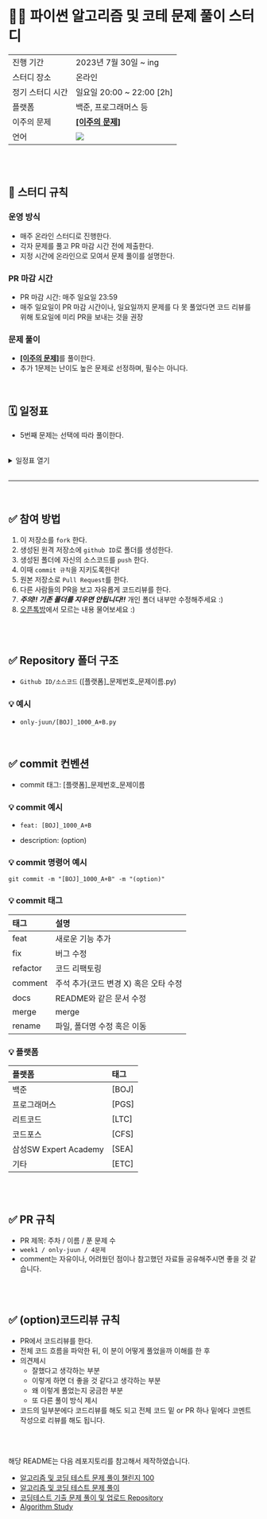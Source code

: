 # 🧑‍💻 파이썬 알고리즘 및 코테 문제 풀이 스터디
<table>
  <tr>
    <td>진행 기간</td>
    <td>2023년 7월 30일 ~ ing </td>
  </tr>
  <tr>
    <td>스터디 장소</td>
    <td>온라인</td>
  </tr>
  <tr>
    <td>정기 스터디 시간</td>
    <td>일요일 20:00 ~ 22:00 [2h] </a></td>
  </tr>
  <tr>
    <td>플랫폼</td>
    <td>백준, 프로그래머스 등</td>
  </tr>
  <tr>
    <td>이주의 문제</td>
    <td><a href="https://github.com/PythonAlgoStudy/Algo_Study/blob/main/picked.md"><b>[이주의 문제]</b></td>
  </tr>
  <tr>
    <td>언어</td>
    <td>
        <img src="https://img.shields.io/badge/Python-3776AB?style=for-the-badge&logo=python&logoColor=white">
    </td>
  </tr>
</table>


<br />
<br />

## 📌 스터디 규칙

### 운영 방식

- 매주 온라인 스터디로 진행한다.
- 각자 문제를 풀고 PR 마감 시간 전에 제출한다.
- 지정 시간에 온라인으로 모여서 문제 풀이를 설명한다.

### PR 마감 시간

- PR 마감 시간: 매주 일요일 23:59
- 매주 일요일이 PR 마감 시간이나, 일요일까지 문제를 다 못 풀었다면 코드 리뷰를 위해 토요일에 미리 PR을 보내는 것을 권장

### 문제 풀이
- <a href="https://github.com/PythonAlgoStudy/Algo_Study/blob/main/picked.md"><b>[이주의 문제]</b></a>를 풀이한다.
- 추가 1문제는 난이도 높은 문제로 선정하며, 필수는 아니다.
<br/>

## 🗓 일정표
- 5번째 문제는 선택에 따라 풀이한다.
<br>
<details>
  <summary>일정표 열기</summary>
 
| 주차 | 날짜 | 문제 유형 | 문제번호 | 문제 | 난이도 | 비고 |
|:---:|:---:|:---:|:---:|:---:|:---:|:---:|
| week3 | 23.08.07 ~ 23.08.13 | 문자열 <br> 그리디 <br> 구현 <br> 그리디 <br>| [5525](https://www.acmicpc.net/problem/5525) <br> [1931](https://www.acmicpc.net/problem/1931) <br> [14500](https://www.acmicpc.net/problem/14500) <br> [1202](https://www.acmicpc.net/problem/1202) <br>| <p align=left> [IOIOI](https://www.acmicpc.net/problem/5525) <br> [회의실 배정](https://www.acmicpc.net/problem/1931) <br> [테트로미노](https://www.acmicpc.net/problem/14500) <br> [보석도둑](https://www.acmicpc.net/problem/1202) <br> | <img height="20px" width="25px" src="https://static.solved.ac/tier_small/10.svg"/> <br> <img height="20px" width="25px" src="https://static.solved.ac/tier_small/10.svg"/> <br> <img height="20px" width="25px" src="https://static.solved.ac/tier_small/12.svg"/> <br> <img height="20px" width="25px" src="https://static.solved.ac/tier_small/14.svg"/> <br>| <br><br><br><br> |
| week2 | 23.07.31 ~ 23.08.06 | 그래프 탐색 | [2468](https://www.acmicpc.net/problem/2468) <br> [1389](https://www.acmicpc.net/problem/1389) <br> [2206](https://www.acmicpc.net/problem/2206) <br> [1103](https://www.acmicpc.net/problem/1103) <br>| <p align=left> [안전 영역](https://www.acmicpc.net/problem/2468) <br> [케빈 베이컨의 6단계 법칙](https://www.acmicpc.net/problem/1389) <br> [벽 부수고 이동하기](https://www.acmicpc.net/problem/2206) <br> [게임](https://www.acmicpc.net/problem/1103) <br> | <img height="20px" width="25px" src="https://static.solved.ac/tier_small/10.svg"/> <br> <img height="20px" width="25px" src="https://static.solved.ac/tier_small/10.svg"/> <br> <img height="20px" width="25px" src="https://static.solved.ac/tier_small/13.svg"/> <br> <img height="20px" width="25px" src="https://static.solved.ac/tier_small/14.svg"/> <br>| <br><br><br><br> |
| week1 | 23.07.28 ~ 23.07.30 | 그래프 탐색 | [7576](https://www.acmicpc.net/problem/7576) <br> [16918](https://www.acmicpc.net/problem/16918) <br> |<p align=left> [토마토](https://www.acmicpc.net/problem/7576) <br> [봄버맨](https://www.acmicpc.net/problem/16918) <br> | <img height="20px" width="25px" src="https://static.solved.ac/tier_small/11.svg"/> <br> <img height="20px" width="25px" src="https://static.solved.ac/tier_small/10.svg"/> <br>| <br><br><br><br> |
  </details>
<br/>

---

<br/>

## ✅ 참여 방법
1. 이 저장소를 `fork` 한다.
2. 생성된 원격 저장소에 `github ID`로 폴더를 생성한다.
3. 생성된 폴더에 자신의 소스코드를 `push` 한다.
4. 이때 `commit 규칙`을 지키도록한다!
5. 원본 저장소로 `Pull Request`를 한다.
6. 다른 사람들의 PR을 보고 자유롭게 코드리뷰를 한다.
7. ***주의!! 기존 폴더를 지우면 안됩니다!!*** 개인 폴더 내부만 수정해주세요 :)
8. [오픈톡방](https://open.kakao.com/o/gWQkZKxf)에서 모르는 내용 물어보세요 :)

<br />
<br />

## ✅ Repository 폴더 구조

- `Github ID/소스코드` ([플랫폼]_문제번호_문제이름.py)

### 💡 예시
- `only-juun/[BOJ]_1000_A+B.py`

<br/>

## ✅ commit 컨벤션
- commit 태그: [플랫폼]_문제번호_문제이름

### 💡 commit 예시

- `feat: [BOJ]_1000_A+B`

- description: (option)

### 💡 commit 명령어 예시
```
git commit -m "[BOJ]_1000_A+B" -m "(option)"
```

### 💡 commit 태그

| 태그       | 설명                   |
|:---------|:------------------------|
| feat     | 새로운 기능 추가 |
| fix      | 버그 수정 |
| refactor | 코드 리팩토링 |
| comment  | 주석 추가(코드 변경 X) 혹은 오타 수정 |
| docs     | README와 같은 문서 수정 |
| merge    | merge |
| rename   | 파일, 폴더명 수정 혹은 이동 |

### 💡 플랫폼

| 플랫폼    | 태그  |
|:-------|:----|
| 백준     | [BOJ] |
| 프로그래머스 | [PGS] |
| 리트코드   | [LTC] |
| 코드포스   | [CFS] |
| 삼성SW Expert Academy   | [SEA] |
| 기타   | [ETC] |

<br />
<br />

## ✅ PR 규칙
- PR 제목: 주차 / 이름 / 푼 문제 수
-  ```week1 / only-juun / 4문제 ```
-  comment는 자유이나, 어려웠던 점이나 참고했던 자료들 공유해주시면 좋을 것 같습니다.

<br />
<br />

## ✅ (option)코드리뷰 규칙
- PR에서 코드리뷰를 한다.
- 전체 코드 흐름을 파악한 뒤, 이 분이 어떻게 풀었을까 이해를 한 후 
- 의견제시
  -   잘했다고 생각하는 부분
  -   이렇게 하면 더 좋을 것 같다고 생각하는 부분
  -   왜 이렇게 풀었는지 궁금한 부분
  -   또 다른 풀이 방식 제시
- 코드의 일부분에다 코드리뷰를 해도 되고 전체 코드 밑 or PR 하나 밑에다 코멘트 작성으로 리뷰를 해도 됩니다.

<br />
<br />

해당 README는 다음 레포지토리를 참고해서 제작하였습니다.

- [알고리즘 및 코딩 테스트 문제 풀이 챌린지 100](https://github.com/ellynhan/challenge100-codingtest-study)
- [알고리즘 및 코딩 테스트 문제 풀이](https://github.com/Seongho0503/Algo_Study)
- [코딩테스트 기출 문제 풀이 및 업로드 Repository](https://github.com/CodeTest-StudyGroup/Code-Test-Study)
- [Algorithm Study](https://github.com/b1urrrr/Algorithm-Study)

